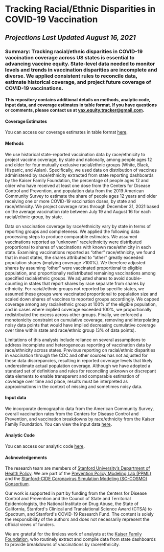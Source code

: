 # Tracking Racial/Ethnic Disparities in COVID-19 Vaccination

## *Projections Last Updated August 16, 2021*

### Summary: Tracking racial/ethnic disparities in COVID-19 vaccination coverage across US states is essential to advancing vaccine equity. State-level data needed to monitor levels and trends in vaccination disparities are incomplete and diverse. We applied consistent rules to reconcile data, estimate historical coverage, and project future coverage of COVID-19 vaccinations.

#### This repository contains additional details on methods, analytic code, input data, and coverage estimates in table format. If you have questions or comments, please contact us at [vax.equity.tracker@gmail.com](vax.equity.tracker@gmail.com).

#### Coverage Estimates

You can access our coverage estimates in table format [here](https://github.com/PPML/vax_equity_tracker/tree/main/estimates).


#### Methods

We use historical state-reported vaccination data by race/ethnicity to project vaccine coverage, by state and nationally, among people ages 12 and older for four mutually exclusive racial/ethnic groups (White, Black, Hispanic, and Asian). Specifically, we used data on distribution of vaccines administered by race/ethnicity extracted from state reporting dashboards by the Kaiser Family Foundation, the percentage of people ages 12 and older who have received at least one dose from the Centers for Disease Control and Prevention, and population data from the 2019 American Community Survey to estimate the share of people ages 12 years and older receiving one or more COVID-19 vaccination doses, by state and race/ethnicity. We project coverage rates through December 31, 2021 based on the average vaccination rate between July 19 and August 16 for each racial/ethnic group, by state.

Data on vaccination coverage by race/ethnicity vary by state in terms of reporting groups and completeness. We applied the following data processing steps to produce comparable estimates. We assumed vaccinations reported as “unknown” race/ethnicity were distributed proportional to shares of vaccinations with known race/ethnicity in each state. Examining vaccinations reported as “other” race/ethnicity, we found that in most states, the shares attributed to “other” greatly exceeded population shares (implying coverage >100%). We therefore adjusted shares by assuming “other” were vaccinated proportional to eligible population, and proportionally redistributed remaining vaccinations among specified racial/ethnic groups. We adjusted shares to avoid double-counting in states that report shares by race separate from shares by ethnicity. For racial/ethnic groups not reported by specific states, we assumed these groups were vaccinated proportional to population size and scaled down shares of vaccines to reported groups accordingly. We capped coverage among any racial/ethnic group at 100% of the eligible population, and in cases where implied coverage exceeded 100%, we proportionally redistributed the excess across other groups. Finally, we enforced a monotonicity constraint on cumulative coverage, removing and interpolating noisy data points that would have implied decreasing cumulative coverage over time within state and race/ethnic group (3% of data points).

Limitations of this analysis include reliance on several assumptions to address incomplete and heterogeneous reporting of vaccination data by race/ethnicity across states. Previous reporting on racial/ethnic disparities in vaccination through the CDC and other sources has not adjusted for these data discrepancies, resulting in reported coverage levels that likely underestimate actual population coverage. Although we have adopted a standard set of definitions and rules for reconciling unknown or discrepant data elements to enable transparent and comparable estimation of coverage over time and place, results must be interpreted as approximations in the context of missing and sometimes noisy data.


#### Input data

We incorporate demographic data from the American Community Survey, overall vaccination rates from the Centers for Disease Control and Prevention, and vaccination breakdowns by race/ethnicity from the Kaiser Family Foundation. You can view the input data [here](https://github.com/PPML/vax_equity_tracker/tree/main/input). 


#### Analytic Code

You can access our analytic code [here](https://github.com/PPML/vax_equity_tracker/tree/main/code).


#### Acknowledgements

The research team are members of [Stanford University’s Department of Health Policy](https://healthpolicy.fsi.stanford.edu/). We are part of the [Prevention Policy Modeling Lab (PPML)](https://ppml.stanford.edu/) and the [Stanford-CIDE Coronavirus Simulation Modeling (SC-COSMO) Consortium](https://www.sc-cosmo.org/).

Our work is supported in part by funding from the Centers for Disease Control and Prevention and the Council of State and Territorial Epidemiologists, the National Institute on Drug Abuse, the State of California, Stanford's Clinical and Translational Science Award (CTSA) to Spectrum, and Stanford's COVID-19 Research Fund. The content is solely the responsibility of the authors and does not necessarily represent the official views of funders.

We are grateful for the tireless work of analysts at the [Kaiser Family Foundation](https://www.kff.org/other/state-indicator/covid-19-vaccinations-by-race-ethnicity), who routinely extract and compile data from state dashboards to provide breakdowns of vaccinations by race/ethnicity.
 

